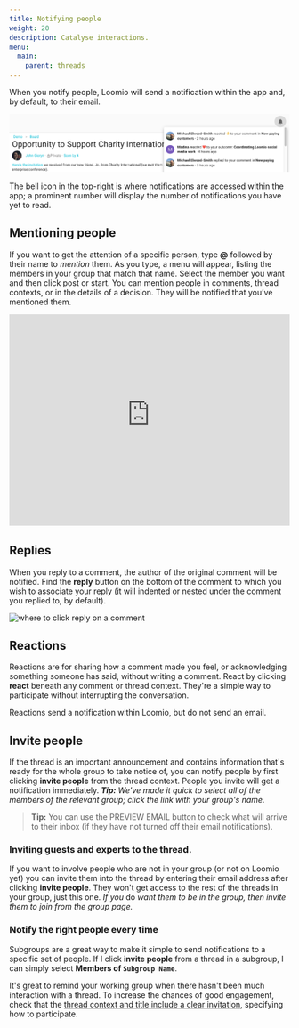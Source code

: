 ```yaml
---
title: Notifying people
weight: 20
description: Catalyse interactions.
menu:
  main:
    parent: threads
---
```


When you notify people, Loomio will send a notification within the app and, by default, to their email.

![](notification_bell.png)

The bell icon in the top-right is where notifications are accessed within the app; a prominent number will display the number of notifications you have yet to read.

## Mentioning people

If you want to get the attention of a specific person, type **@** followed by their name to _mention_ them.  As you type, a menu will appear, listing the members in your group that match that name. Select the member you want and then click post or start. You can mention people in comments, thread contexts, or in the details of a decision. They will be notified that you’ve mentioned them.

<iframe width="100%" height="380px" src="https://www.youtube-nocookie.com/embed/VzM1AWnNP7c" frameborder="0" allowfullscreen></iframe>

## Replies

When you reply to a comment, the author of the original comment will be notified. Find the **reply** button on the bottom of the comment to which you wish to associate your reply (it will indented or nested under the comment you replied to, by default).

![where to click reply on a comment](/en/user_manual/getting_started/having_discussions/reply.png)

## Reactions

Reactions are for sharing how a comment made you feel, or acknowledging something someone has said, without writing a comment. React by clicking **react** beneath any comment or thread context. They're a simple way to participate without interrupting the conversation.

Reactions send a notification within Loomio, but do not send an email.

## Invite people

If the thread is an important announcement and contains information that's ready for the whole group to take notice of, you can notify people by first clicking **invite people** from the thread context. People you invite will get a notification immediately. ___Tip:___ _We've made it quick to select all of the members of the relevant group; click the link with your group's name._

> **Tip:** You can use the PREVIEW EMAIL button to check what will arrive to their inbox (if they have not turned off their email notifications).

### Inviting guests and experts to the thread.
If you want to involve people who are not in your group (or not on Loomio yet) you can invite them into the thread by entering their email address after clicking **invite people**. They won't get access to the rest of the threads in your group, just this one. _If you_ do _want them to be in the group, then invite them to join from the group page._


### Notify the right people every time

Subgroups are a great way to make it simple to send notifications to a specific set of people. If I click **invite people** from a thread in a subgroup, I can simply select **Members of `Subgroup Name`**.

It's great to remind your working group when there hasn't been much interaction with a thread. To increase the chances of good engagement, check that the [thread context and title include a clear invitation](/en/user_manual/getting_started/having_discussions/#keep-the-topic-concise), specifying how to participate.
